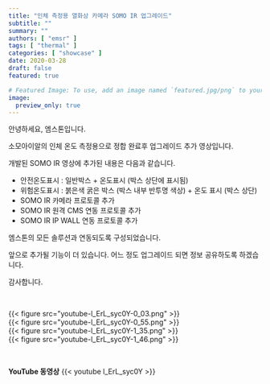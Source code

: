 ```yaml
---
title: "인체 측정용 열화상 카메라 SOMO IR 업그레이드"
subtitle: ""
summary: ""
authors: [ "emsr" ]
tags: [ "thermal" ]
categories: [ "showcase" ]
date: 2020-03-28
draft: false
featured: true

# Featured Image: To use, add an image named `featured.jpg/png` to your page's folder.
image:
  preview_only: true
---
```


안녕하세요, 엠스톤입니다.

소모아이알의 인체 온도 측정용으로 정합 완료후 업그레이드 추가 영상입니다.

개발된 SOMO IR 영상에 추가된 내용은 다음과 같습니다.

- 안전온도표시 : 일반박스 + 온도표시 (박스 상단에 표시됨)
- 위험온도표시 : 붉은색 굵은 박스 (박스 내부 반투명 색상) + 온도 표시 (박스 상단) 
- SOMO IR 카메라 프로토콜 추가
- SOMO IR 원격 CMS 연동 프로토콜 추가
- SOMO IR IP WALL 연동 프로토콜 추가

엠스톤의 모든 솔루션과 연동되도록 구성되었습니다.

앞으로 추가될 기능이 더 있습니다. 어느 정도 업그레이드 되면 정보 공유하도록 하겠습니다.

감사합니다.

&nbsp;

<div class="container"><div class="row no-gutters">
<div class="col-sm-6">{{< figure src="youtube-l_ErL_syc0Y-0_03.png" >}}</div>
<div class="col-sm-6">{{< figure src="youtube-l_ErL_syc0Y-0_55.png" >}}</div>
<div class="col-sm-6">{{< figure src="youtube-l_ErL_syc0Y-1_35.png" >}}</div>
<div class="col-sm-6">{{< figure src="youtube-l_ErL_syc0Y-1_46.png" >}}</div>
</div></div>

&nbsp;

**YouTube 동영상**
{{< youtube l_ErL_syc0Y >}}
